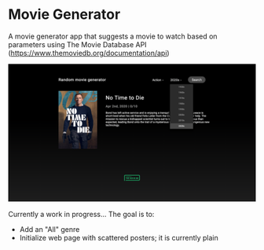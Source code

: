 # Movie Generator

A movie generator app that suggests a movie to watch based on parameters using The Movie Database API (https://www.themoviedb.org/documentation/api)

![screenshot](https://raw.githubusercontent.com/mariatnguyen/moviegenerator/master/moviegenerator-screenshot-seconddraft.png)

Currently a work in progress... The goal is to: 
- Add an "All" genre
- Initialize web page with scattered posters; it is currently plain
